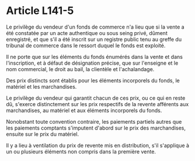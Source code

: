 # Article L141-5

Le privilège du vendeur d'un fonds de commerce n'a lieu que si la vente a été constatée par un acte authentique ou sous seing privé, dûment enregistré, et que s'il a été inscrit sur un registre public tenu au greffe du tribunal de commerce dans le ressort duquel le fonds est exploité.

Il ne porte que sur les éléments du fonds énumérés dans la vente et dans l'inscription, et à défaut de désignation précise, que sur l'enseigne et le nom commercial, le droit au bail, la clientèle et l'achalandage.

Des prix distincts sont établis pour les éléments incorporels du fonds, le matériel et les marchandises.

Le privilège du vendeur qui garantit chacun de ces prix, ou ce qui en reste dû, s'exerce distinctement sur les prix respectifs de la revente afférents aux marchandises, au matériel et aux éléments incorporels du fonds.

Nonobstant toute convention contraire, les paiements partiels autres que les paiements comptants s'imputent d'abord sur le prix des marchandises, ensuite sur le prix du matériel.

Il y a lieu à ventilation du prix de revente mis en distribution, s'il s'applique à un ou plusieurs éléments non compris dans la première vente.
